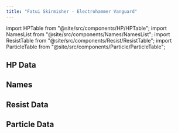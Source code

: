 ```yaml
---
title: "Fatui Skirmisher - Electrohammer Vanguard"
---
```


import HPTable from "@site/src/components/HP/HPTable";
import NamesList from "@site/src/components/Names/NamesList";
import ResistTable from "@site/src/components/Resist/ResistTable";
import ParticleTable from "@site/src/components/Particle/ParticleTable";

## HP Data

<HPTable item_key="fatuiskirmisherelectrohammervanguard" data_src="enemy" />

## Names

<NamesList item_key="fatuiskirmisherelectrohammervanguard" data_src="enemy" />

## Resist Data

<ResistTable item_key="fatuiskirmisherelectrohammervanguard" data_src="enemy" />

## Particle Data

<ParticleTable item_key="fatuiskirmisherelectrohammervanguard" data_src="enemy" />